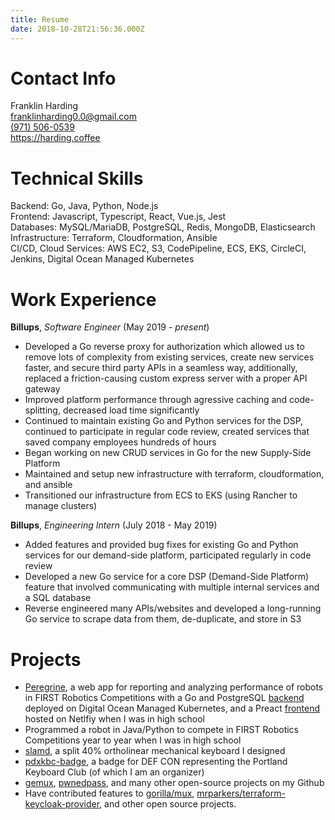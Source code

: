 ```yaml
---
title: Resume
date: 2018-10-28T21:56:36.000Z
---
```


# Contact Info

Franklin Harding<br>
[franklinharding0.0@gmail.com](mailto:franklinharding0.0@gmail.com)<br>
[(971) 506-0539](tel:19715060539)<br>
https://harding.coffee

# Technical Skills

Backend: Go, Java, Python, Node.js<br>
Frontend: Javascript, Typescript, React, Vue.js, Jest<br>
Databases: MySQL/MariaDB, PostgreSQL, Redis, MongoDB, Elasticsearch<br>
Infrastructure: Terraform, Cloudformation, Ansible<br>
CI/CD, Cloud Services: AWS EC2, S3, CodePipeline, ECS, EKS, CircleCI, Jenkins, Digital Ocean Managed Kubernetes

# Work Experience

**Billups**, *Software Engineer* (May 2019 - *present*)

* Developed a Go reverse proxy for authorization which allowed us to remove lots of complexity from existing services, create new services faster, and secure third party APIs in a seamless way, additionally, replaced a friction-causing custom express server with a proper API gateway
* Improved platform performance through agressive caching and code-splitting, decreased load time significantly
* Continued to maintain existing Go and Python services for the DSP, continued to participate in regular code review, created services that saved company employees hundreds of hours
* Began working on new CRUD services in Go for the new Supply-Side Platform
* Maintained and setup new infrastructure with terraform, cloudformation, and ansible
* Transitioned our infrastructure from ECS to EKS (using Rancher to manage clusters)

**Billups**, *Engineering Intern* (July 2018 - May 2019)

* Added features and provided bug fixes for existing Go and Python services for our demand-side platform, participated regularly in code review
* Developed a new Go service for a core DSP (Demand-Side Platform) feature that involved communicating with multiple internal services and a SQL database
* Reverse engineered many APIs/websites and developed a long-running Go service to scrape data from them, de-duplicate, and store in S3

# Projects

* [Peregrine](/2018/10/peregrine/), a web app for reporting and analyzing performance of robots in FIRST Robotics Competitions with a Go and PostgreSQL [backend](https://github.com/Pigmice2733/peregrine-backend) deployed on Digital Ocean Managed Kubernetes, and a Preact [frontend](https://github.com/Pigmice2733/peregrine-frontend) hosted on Netlfiy when I was in high school
* Programmed a robot in Java/Python to compete in FIRST Robotics Competitions year to year when I was in high school
* [slamd](https://github.com/fharding1/slamd), a split 40% ortholinear mechanical keyboard I designed
* [pdxkbc-badge](https://github.com/fharding1/pdxkbc-badge), a badge for DEF CON representing the Portland Keyboard Club (of which I am an organizer)
* [gemux](https://github.com/fharding1/gemux), [pwnedpass](https://github.com/fharding1/pwnedpass), and many other open-source projects on my Github
* Have contributed features to [gorilla/mux](https://github.com/gorilla/mux), [mrparkers/terraform-keycloak-provider](https://github.com/mrparkers/terraform-provider-keycloak), and other open source projects.